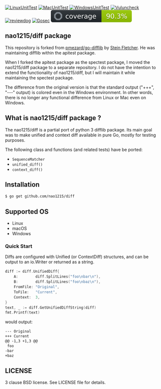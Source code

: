 [![LinuxUnitTest](https://github.com/nao1215/diff/actions/workflows/linux_test.yml/badge.svg)](https://github.com/nao1215/diff/actions/workflows/linux_test.yml)
[![MacUnitTest](https://github.com/nao1215/diff/actions/workflows/mac_test.yml/badge.svg)](https://github.com/nao1215/diff/actions/workflows/mac_test.yml)
[![WindowsUnitTest](https://github.com/nao1215/diff/actions/workflows/windows_test.yml/badge.svg)](https://github.com/nao1215/diff/actions/workflows/windows_test.yml)
[![Vuluncheck](https://github.com/nao1215/diff/actions/workflows/govulncheck.yml/badge.svg)](https://github.com/nao1215/diff/actions/workflows/govulncheck.yml)
[![reviewdog](https://github.com/nao1215/diff/actions/workflows/reviewdog.yml/badge.svg)](https://github.com/nao1215/diff/actions/workflows/reviewdog.yml)
[![Gosec](https://github.com/nao1215/diff/actions/workflows/security.yml/badge.svg)](https://github.com/nao1215/diff/actions/workflows/security.yml)
![Coverage](https://github.com/nao1215/octocovs-central-repo/blob/main//badges/nao1215/diff/coverage.svg?raw=true)
## nao1215/diff package

This repository is forked from [pmezard/go-difflib](https://github.com/pmezard/go-difflib) by [Stein Fletcher](https://github.com/steinfletcher). He was maintaining difflib within the apitest package.
  
When I forked the apitest package as the spectest package, I moved the nao1215/diff package to a separate repository. I do not have the intention to extend the functionality of nao1215/diff, but I will maintain it while maintaining the spectest package.

The difference from the original version is that the standard output ("+++", "---" output) is colored even in the Windows environment. In other words, there is no longer any functional difference from Linux or Mac even on Windows.

## What is nao1215/diff package ?
The nao1215/diff is a partial port of python 3 difflib package. Its main goal was to make unified and context diff available in pure Go, mostly for testing purposes.

The following class and functions (and related tests) have be ported:

* `SequenceMatcher`
* `unified_diff()`
* `context_diff()`

## Installation

```bash
$ go get github.com/nao1215/diff
```

## Supported OS
- Linux
- macOS
- Windows

### Quick Start

Diffs are configured with Unified (or ContextDiff) structures, and can be output to an io.Writer or returned as a string.

```Go
diff := diff.UnifiedDiff{
    A:        diff.SplitLines("foo\nbar\n"),
    B:        diff.SplitLines("foo\nbaz\n"),
    FromFile: "Original",
    ToFile:   "Current",
    Context:  3,
}
text, _ := diff.GetUnifiedDiffString(diff)
fmt.Printf(text)
```

would output:

```
--- Original
+++ Current
@@ -1,3 +1,3 @@
 foo
-bar
+baz
```

## LICENSE
3 clause BSD license. See LICENSE file for details.
